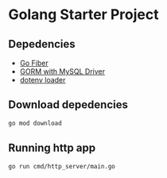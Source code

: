 # Golang Starter Project

## Depedencies
* [Go Fiber](https://docs.gofiber.io/) 
* [GORM with MySQL Driver](https://gorm.io/docs/index.html)
* [dotenv loader](https://github.com/joho/godotenv)

## Download depedencies
``` bash
go mod download
```

## Running http app
``` bash
go run cmd/http_server/main.go
```
